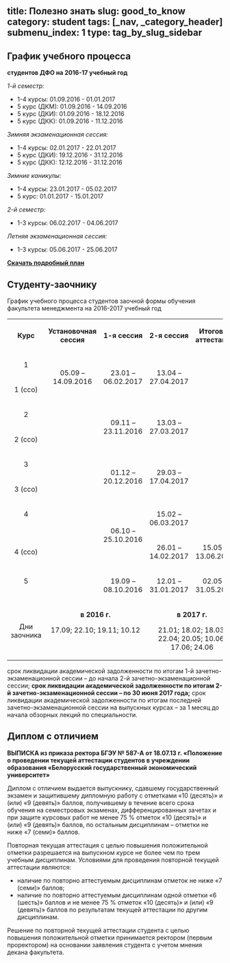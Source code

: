 title: Полезно знать
slug: good_to_know
category: student
tags: [_nav, _category_header]
submenu_index: 1
type: tag_by_slug_sidebar
---

## График учебного процесса

__студентов ДФО на 2016-17 учебный год__

_1-й семестр:_

- 1-4 курсы: 01.09.2016 - 01.01.2017
- 5 курс (ДКМ): 01.09.2016 - 14.09.2016
- 5 курс (ДКИ): 01.09.2016 - 18.12.2016
- 5 курс (ДКК): 01.09.2016 - 11.12.2016

_Зимняя экзаменационная сессия:_

- 1-4 курсы: 02.01.2017 - 22.01.2017
- 5 курс (ДКИ): 19.12.2016 - 31.12.2016
- 5 курс (ДКК): 12.12.2016 - 31.12.2016

_Зимние каникулы:_

- 1-4 курсы: 23.01.2017 - 05.02.2017
- 5 курс: 01.01.2017 - 15.01.2017

_2-й семестр:_

- 1-3 курсы: 06.02.2017 - 04.06.2017

_Летняя экзаменационная сессия:_

- 1-3 курсы: 05.06.2017 - 25.06.2017

__[Скачать подробный план](/files/schedule_dfo.doc)__

## Студенту-заочнику

График учебного процесса студентов заочной формы обучения факультета менеджмента на 2016-2017 учебный год

<table class="table table-bordered">
  <tbody>
    <tr>
      <td>
        <p align="center">
          <strong>Курс</strong>
        </p>
      </td>
      <td valign="top">
        <p align="center">
          <strong>Установочная сессия</strong>
        </p>
      </td>
      <td>
        <p align="center">
          <strong>1-я сессия</strong>
        </p>
      </td>
      <td>
        <p align="center">
          <strong>2-я сессия</strong>
        </p>
      </td>
      <td>
        <p align="center">
          <strong>Итоговая аттестация</strong>
        </p>
      </td>
    </tr>
    <tr>
      <td valign="top">
        <p align="center">
          1
        </p>
      </td>
      <td rowspan="2">
        <p align="center">
          05.09 – 14.09.2016
        </p>
      </td>
      <td rowspan="2">
        <p align="center">
          23.01 – 06.02.2017
        </p>
      </td>
      <td rowspan="2">
        <p align="center">
          13.04 – 27.04.2017
        </p>
      </td>
      <td rowspan="7"></td>
    </tr>
    <tr>
      <td valign="top">
        <p align="center">
          1 (ссо)
        </p>
      </td>
    </tr>
    <tr>
      <td>
        <p align="center">
          2
        </p>
      </td>
      <td rowspan="7" valign="top"></td>
      <td rowspan="2">
        <p align="center">
          09.11 – 23.11.2016
        </p>
      </td>
      <td rowspan="2">
        <p align="center">
          13.03 – 27.03.2017
        </p>
      </td>
    </tr>
    <tr>
      <td>
        <p align="center">
          2 (ссо)
        </p>
      </td>
    </tr>
    <tr>
      <td valign="top">
        <p align="center">
          3
        </p>
      </td>
      <td rowspan="2">
        <p align="center">
          01.12 – 20.12.2016
        </p>
      </td>
      <td rowspan="2">
        <p align="center">
          29.03 – 17.04.2017
        </p>
      </td>
    </tr>
    <tr>
      <td valign="top">
        <p align="center">
          3 (ссо)
        </p>
      </td>
    </tr>
    <tr>
      <td valign="top">
        <p align="center">
          4
        </p>
      </td>
      <td rowspan="2">
        <p align="center">
          06.10 – 25.10.2016
        </p>
      </td>
      <td>
        <p align="center">
          15.02 – 06.03.2017
        </p>
      </td>
    </tr>
    <tr>
      <td>
        <p align="center">
          4 (ссо)
        </p>
      </td>
      <td>
        <p align="center">
          26.01 – 14.02.2017
        </p>
      </td>
      <td>
        <p align="center">
          15.05 – 13.06.2017
        </p>
      </td>
    </tr>
    <tr>
      <td valign="top">
        <p align="center">
          5
        </p>
      </td>
      <td>
        <p align="center">
          19.09 – 08.10.2016
        </p>
      </td>
      <td>
        <p align="center">
          12.01 – 31.01.2017
        </p>
      </td>
      <td>
        <p align="center">
          02.05 – 31.05.2017
        </p>
      </td>
    </tr>
    <tr>
      <td>
        <p align="center">
          Дни заочника
        </p>
      </td>
      <td colspan="2" valign="top">
        <p align="center">
          <strong>в 2016 г.</strong>
        </p>
        <p align="center">
          17.09; 22.10; 19.11; 10.12
        </p>
      </td>
      <td colspan="2" valign="top">
        <p align="center">
          <strong>в 2017 г.</strong>
        </p>
        <p align="center">
          21.01; 18.02; 18.03; 22.04; 20.05; 10.06; 17.06; 24.06
        </p>
      </td>
    </tr>
  </tbody>
</table>

срок ликвидации академической задолженности по итогам 1-й
зачетно-экзаменационной сессии – до начала 2-й зачетно-экзаменационной сессии;
__срок ликвидации академической задолженности по итогам 2-й зачетно-экзаменационной сессии – по 30 июня 2017 года;__
срок ликвидации академической задолженности по итогам
последней зачетно-экзаменационной сессии на выпускных курсах – за 1 месяц до
начала обзорных лекций по специальности.

## Диплом с отличием

__ВЫПИСКА из приказа ректора БГЭУ № 587-А от 18.07.13 г. «Положение о проведении текущей аттестации студентов в учреждении образования «Белорусский государственный экономический университет»__

Диплом с отличием выдается выпускнику, сдавшему государственный экзамен и защитившему дипломную работу с отметками «10 (десять)» и (или) «9 (девять)» баллов, получившему в течение всего срока обучения на семестровых экзаменах, дифференцированных зачетах и при защите курсовых работ не менее 75 % отметок «10 (десять)» и (или) «9 (девять)» баллов, по остальным дисциплинам – отметки не ниже «7 (семи)» баллов.

Повторная текущая аттестация с целью повышения положительной отметки разрешается на выпускном курсе не более чем по трем учебным дисциплинам. Условиями для проведения повторной текущей аттестации являются:

- наличие по повторно аттестуемым дисциплинам отметок не ниже «7 (семи)» баллов;
- наличие по повторно аттестуемым дисциплинам одной отметки «6 (шесть)» баллов и не менее 75 % отметок «10 (десять)» и (или) «9 (девять)» баллов по результатам текущей аттестации по другим дисциплинам.

Решение по повторной текущей аттестации студента с целью повышения положительной отметки принимается ректором (первым проректором) на основании заявления студента с учетом мнения декана факультета.
